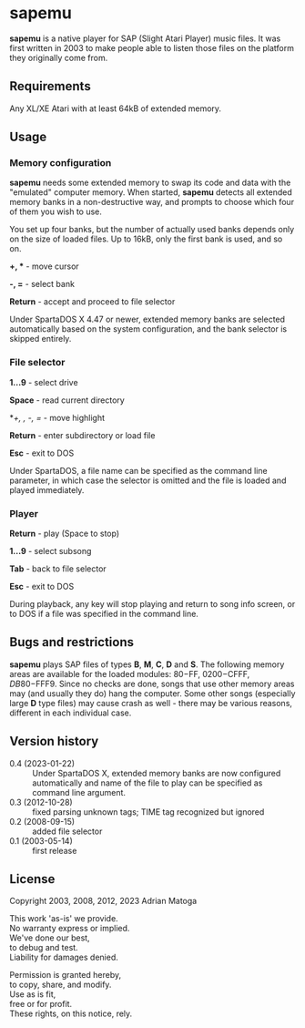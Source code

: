 sapemu
======

**sapemu** is a native player for SAP (Slight Atari Player) music files. It was first written in 2003 to make people able to listen those files on the platform they originally come from.


Requirements
------------

Any XL/XE Atari with at least 64kB of extended memory.


Usage
-----

### Memory configuration

**sapemu** needs some extended memory to swap its code and data with the "emulated" computer memory. When started, **sapemu** detects all extended memory banks in a non-destructive way, and prompts to choose which four of them you wish to use.

You set up four banks, but the number of actually used banks depends only on the size of loaded files. Up to 16kB, only the first bank is used, and so on.

<strong>+, *</strong> - move cursor

**-, =** - select bank

**Return** - accept and proceed to file selector

Under SpartaDOS X 4.47 or newer, extended memory banks are selected automatically based on the system configuration, and the bank selector is skipped entirely.

### File selector

**1...9** - select drive

**Space** - read current directory

**+, *, -, =** - move highlight

**Return** - enter subdirectory or load file

**Esc** - exit to DOS

Under SpartaDOS, a file name can be specified as the command line parameter, in which case the selector is omitted and the file is loaded and played immediately.

### Player

**Return** - play (Space to stop)

**1...9** - select subsong

**Tab** - back to file selector

**Esc** - exit to DOS

During playback, any key will stop playing and return to song info screen, or to DOS if a file was specified in the command line.

Bugs and restrictions
---------------------

**sapemu** plays SAP files of types **B**, **M**, **C**, **D** and **S**. The following memory areas are available for the loaded modules: $80-$FF, $0200-$CFFF, $DB80-$FFF9.
Since no checks are done, songs that use other memory areas may (and usually they do) hang the computer. Some other songs (especially large **D** type files) may cause crash as well - there may be various reasons, different in each individual case.


Version history
---------------

<dl>
 <dt>0.4 (2023-01-22)</dt>
 <dd>Under SpartaDOS X, extended memory banks are now configured automatically and name of the file to play can be specified as command line argument.</dd>
 <dt>0.3 (2012-10-28)</dt>
 <dd>fixed parsing unknown tags; TIME tag recognized but ignored</dd>
 <dt>0.2 (2008-09-15)</dt>
 <dd>added file selector</dd>
 <dt>0.1 (2003-05-14)</dt>
 <dd>first release</dd>
</dl>


License
-------

Copyright 2003, 2008, 2012, 2023 Adrian Matoga

This work 'as-is' we provide.<br />
No warranty express or implied.<br />
We've done our best,<br />
to debug and test.<br />
Liability for damages denied.<br />

Permission is granted hereby,<br />
to copy, share, and modify.<br />
Use as is fit,<br />
free or for profit.<br />
These rights, on this notice, rely.<br />
